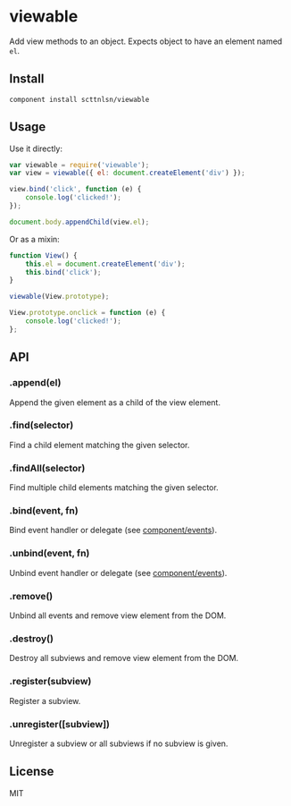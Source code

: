 viewable
========

Add view methods to an object.  Expects object to have an element named `el`.

## Install

    component install scttnlsn/viewable

## Usage

Use it directly:

```js
var viewable = require('viewable');
var view = viewable({ el: document.createElement('div') });

view.bind('click', function (e) {
    console.log('clicked!');
});

document.body.appendChild(view.el);
```

Or as a mixin:

```js
function View() {
    this.el = document.createElement('div');
    this.bind('click');
}

viewable(View.prototype);

View.prototype.onclick = function (e) {
    console.log('clicked!');
};
```

## API

### .append(el)

Append the given element as a child of the view element.

### .find(selector)

Find a child element matching the given selector.

### .findAll(selector)

Find multiple child elements matching the given selector.

### .bind(event, fn)

Bind event handler or delegate (see [component/events](https://github.com/component/events)).

### .unbind(event, fn)

Unbind event handler or delegate (see [component/events](https://github.com/component/events)).

### .remove()

Unbind all events and remove view element from the DOM.

### .destroy()

Destroy all subviews and remove view element from the DOM.

### .register(subview)

Register a subview.

### .unregister([subview])

Unregister a subview or all subviews if no subview is given.

## License

MIT